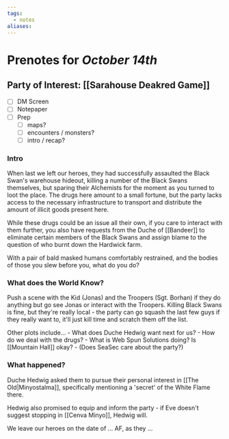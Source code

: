 ```yaml
---
tags:
  - notes
aliases:
---
```


# Prenotes for *October 14th*
## Party of Interest: [[Sarahouse Deakred Game]]
- [ ] DM Screen
- [ ] Notepaper
- [ ] Prep
	- [ ] maps?
	- [ ] encounters / monsters?
	- [ ] intro / recap?

### Intro

When last we left our heroes, they had successfully assaulted the Black Swan's warehouse hideout, killing a number of the Black Swans themselves, but sparing their Alchemists for the moment as you turned to loot the place. The drugs here amount to a small fortune, but the party lacks access to the necessary infrastructure to transport and distribute the amount of illicit goods present here.

While these drugs could be an issue all their own, if you care to interact with them further, you also have requests from the Duche of [[Bandeer]] to eliminate certain members of the Black Swans and assign blame to the question of who burnt down the Hardwick farm.

With a pair of bald masked humans comfortably restrained, and the bodies of those you slew before you, what do you do?

### What does the World Know?

Push a scene with the Kid (Jonas) and the Troopers (Sgt. Borhan) if they do anything but go see Jonas or interact with the Troopers. Killing Black Swans is fine, but they're really local - the party can go squash the last few guys if they really want to, it'll just kill time and scratch them off the list. 

Other plots include...
	- What does Duche Hedwig want next for us?
	- How do we deal with the drugs?
	- What is Web Spun Solutions doing? Is [[Mountain Hall]] okay?
	- (Does SeaSec care about the party?)

### What happened?

Duche Hedwig asked them to pursue their personal interest in [[The Old|Minyostalma]], specifically mentioning a 'secret' of the White Flame there.

Hedwig also promised to equip and inform the party - if Eve doesn't suggest stopping in [[Cenva Minyo]], Hedwig will.


We leave our heroes on the date of ... AF, as they ...